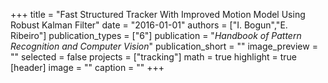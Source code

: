 +++
title = "Fast Structured Tracker With Improved Motion Model Using Robust Kalman Filter"
date = "2016-01-01"
authors = ["I. Bogun","E. Ribeiro"]
publication_types = ["6"]
publication = "_Handbook of Pattern Recognition and Computer Vision_"
publication_short = ""
image_preview = ""
selected = false
projects = ["tracking"]
math = true
highlight = true
[header]
image = ""
caption = ""
+++

